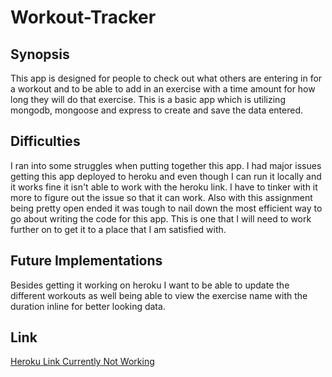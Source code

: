 # Workout-Tracker

## Synopsis
This app is designed for people to check out what others are entering in for a workout and to be able to add in an exercise with a time amount for how long they will do that exercise. This is a basic app which is utilizing mongodb, mongoose and express to create and save the data entered.

## Difficulties
I ran into some struggles when putting together this app. I had major issues getting this app deployed to heroku and even though I can run it locally and it works fine it isn't able to work with the heroku link. I have to tinker with it more to figure out the issue so that it can work. Also with this assignment being pretty open ended it was tough to nail down the most efficient way to go about writing the code for this app. This is one that I will need to work further on to get it to a place that I am satisfied with. 

## Future Implementations
Besides getting it working on heroku I want to be able to update the different workouts as well being able to view the exercise name with the duration inline for better looking data.

## Link
<a href="https://thawing-retreat-17443.herokuapp.com/" target="_blank">Heroku Link Currently Not Working</a>
